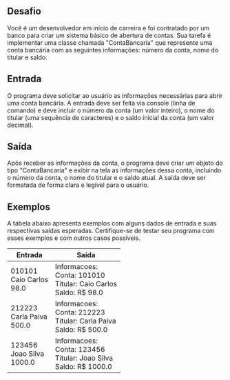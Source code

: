 ## **Desafio**

Você é um desenvolvedor em início de carreira e foi contratado por um banco para criar um sistema básico de abertura de contas. Sua tarefa é implementar uma classe chamada "ContaBancaria" que represente uma conta bancária com as seguintes informações: número da conta, nome do titular e saldo.

## **Entrada**

O programa deve solicitar ao usuário as informações necessárias para abrir uma conta bancária. A entrada deve ser feita via console (linha de comando) e deve incluir o número da conta (um valor inteiro), o nome do titular (uma sequência de caracteres) e o saldo inicial da conta (um valor decimal).

## **Saída**

Após receber as informações da conta, o programa deve criar um objeto do tipo "ContaBancaria" e exibir na tela as informações dessa conta, incluindo o número da conta, o nome do titular e o saldo atual. A saída deve ser formatada de forma clara e legível para o usuário.

## **Exemplos**

A tabela abaixo apresenta exemplos com alguns dados de entrada e suas respectivas saídas esperadas. Certifique-se de testar seu programa com esses exemplos e com outros casos possíveis.

| **Entrada**                        | **Saída**                                                                      |
| ---------------------------------- | ------------------------------------------------------------------------------ |
| 010101 <br> Caio Carlos <br> 98.0  | Informacoes: <br> Conta: 101010 <br> Titular: Caio Carlos <br>Saldo: R$ 98.0   |
| 212223 <br> Carla Paiva <br> 500.0 | Informacoes: <br> Conta: 212223 <br> Titular: Carla Paiva <br> Saldo: R$ 500.0 |
| 123456 <br> Joao Silva <br> 1000.0 | Informacoes: <br> Conta: 123456 <br> Titular: Joao Silva <br> Saldo: R$ 1000.0 |
